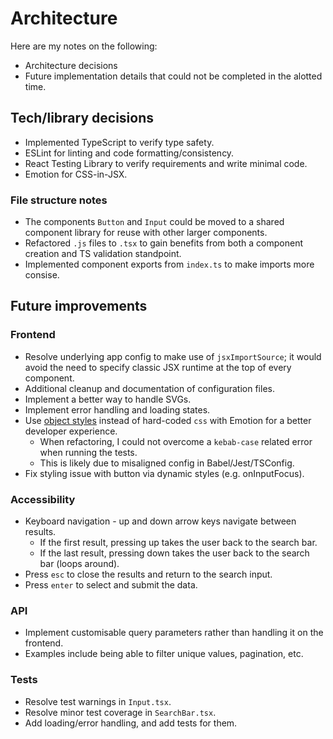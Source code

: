 # Architecture

Here are my notes on the following:

* Architecture decisions
* Future implementation details that could not be completed in the alotted time.

## Tech/library decisions

- Implemented TypeScript to verify type safety.
- ESLint for linting and code formatting/consistency.
- React Testing Library to verify requirements and write minimal code.
- Emotion for CSS-in-JSX.

### File structure notes

- The components `Button` and `Input` could be moved to a shared component library for reuse with other larger components.
- Refactored `.js` files to `.tsx` to gain benefits from both a component creation and TS validation standpoint.
- Implemented component exports from `index.ts` to make imports more consise.

## Future improvements

### Frontend

- Resolve underlying app config to make use of `jsxImportSource`; it would avoid the need to specify classic JSX runtime at the top of every component.
- Additional cleanup and documentation of configuration files.
- Implement a better way to handle SVGs.
- Implement error handling and loading states.
- Use [object styles](https://emotion.sh/docs/object-styles) instead of hard-coded `css` with Emotion for a better developer experience.
  - When refactoring, I could not overcome a `kebab-case` related error when running the tests.
  - This is likely due to misaligned config in Babel/Jest/TSConfig.
- Fix styling issue with button via dynamic styles (e.g. onInputFocus).

### Accessibility

- Keyboard navigation - up and down arrow keys navigate between results.
  - If the first result, pressing up takes the user back to the search bar.
  - If the last result, pressing down takes the user back to the search bar (loops around).
- Press `esc` to close the results and return to the search input.
- Press `enter` to select and submit the data.

### API

- Implement customisable query parameters rather than handling it on the frontend.
- Examples include being able to filter unique values, pagination, etc.

### Tests

- Resolve test warnings in `Input.tsx`.
- Resolve minor test coverage in `SearchBar.tsx`.
- Add loading/error handling, and add tests for them.
